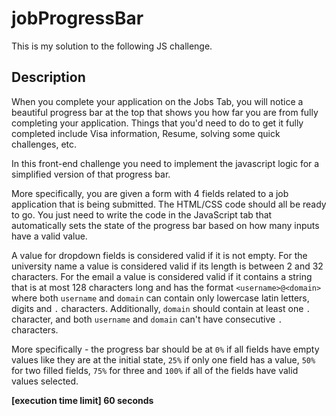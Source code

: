 # jobProgressBar
This is my solution to the following JS challenge.

## Description
When you complete your application on the Jobs Tab, you will notice a beautiful progress bar at the top that shows you how far you are from fully completing your application. Things that you'd need to do to get it fully completed include Visa information, Resume, solving some quick challenges, etc.

In this front-end challenge you need to implement the javascript logic for a simplified version of that progress bar.

More specifically, you are given a form with 4 fields related to a job application that is being submitted. The HTML/CSS code should all be ready to go. You just need to write the code in the JavaScript tab that automatically sets the state of the progress bar based on how many inputs have a valid value.

A value for dropdown fields is considered valid if it is not empty. For the university name a value is considered valid if its length is between 2 and 32 characters. For the email a value is considered valid if it contains a string that is at most 128 characters long and has the format `<username>@<domain>` where both `username` and `domain` can contain only lowercase latin letters, digits and `.` characters. Additionally, `domain` should contain at least one `.` character, and both `username` and `domain` can't have consecutive `.` characters.

More specifically - the progress bar should be at `0%` if all fields have empty values like they are at the initial state, `25%` if only one field has a value, `50%` for two filled fields, `75%` for three and `100%` if all of the fields have valid values selected.

**[execution time limit] 60 seconds**
